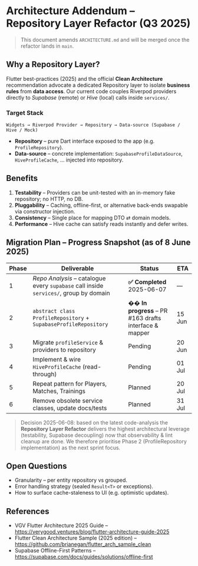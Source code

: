 # Architecture Addendum – Repository Layer Refactor (Q3 2025)

> This document amends `ARCHITECTURE.md` and will be merged once the refactor lands in `main`.

## Why a Repository Layer?

Flutter best-practices (2025) and the official **Clean Architecture** recommendation advocate a dedicated Repository layer to isolate **business rules** from **data access**.
Our current code couples Riverpod providers directly to _Supabase_ (remote) or _Hive_ (local) calls inside `services/`.

### Target Stack
```
Widgets → Riverpod Provider → Repository → Data-source (Supabase / Hive / Mock)
```

* **Repository** – pure Dart interface exposed to the app (e.g. `ProfileRepository`).
* **Data-source** – concrete implementation: `SupabaseProfileDataSource`, `HiveProfileCache`, …  injected into repository.

## Benefits
1. **Testability** – Providers can be unit-tested with an in-memory fake repository; no HTTP, no DB.
2. **Pluggability** – Caching, offline-first, or alternative back-ends swapable via constructor injection.
3. **Consistency** – Single place for mapping DTO ⇄ domain models.
4. **Performance** – Hive cache can satisfy reads instantly and defer writes.

## Migration Plan – Progress Snapshot (as of 8 June 2025)

| Phase | Deliverable | Status | ETA |
|-------|-------------|--------|-----|
| 1 | _Repo Analysis_ – catalogue every `supabase` call inside `services/`, group by domain | **✅ Completed** 2025-06-07 | — |
| 2 | `abstract class ProfileRepository` + `SupabaseProfileRepository` | **�� In progress** – PR #163 drafts interface & mapper | 15 Jun |
| 3 | Migrate `profileService` & providers to repository | Pending | 20 Jun |
| 4 | Implement & wire `HiveProfileCache` (read-through) | Pending | 01 Jul |
| 5 | Repeat pattern for Players, Matches, Trainings | Planned | 20 Jul |
| 6 | Remove obsolete service classes, update docs/tests | Planned | 31 Jul |

> Decision 2025-06-08: based on the latest code-analysis the **Repository Layer Refactor** delivers the highest architectural leverage (testability, Supabase decoupling) now that observability & lint cleanup are done. We therefore prioritise Phase 2 (ProfileRepository implementation) as the next sprint focus.

## Open Questions
* Granularity – per entity repository vs grouped.
* Error handling strategy (sealed `Result<T>` or exceptions).
* How to surface cache-staleness to UI (e.g. optimistic updates).

## References
* VGV Flutter Architecture 2025 Guide – https://verygood.ventures/blog/flutter-architecture-guide-2025
* Flutter Clean Architecture Sample (2025 edition) – https://github.com/brianegan/flutter_arch_sample_clean
* Supabase Offline-First Patterns – https://supabase.com/docs/guides/solutions/offline-first
